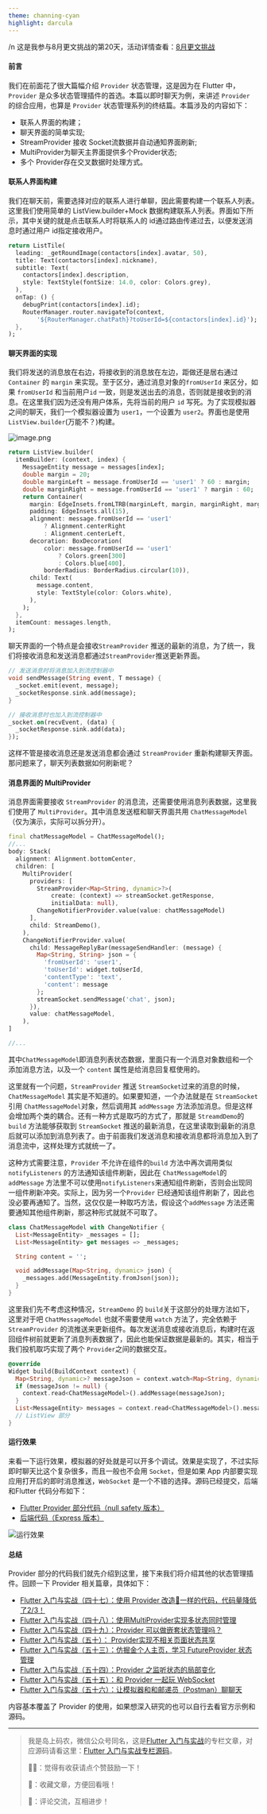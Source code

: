 ```yaml
---
theme: channing-cyan
highlight: darcula
---
```

/n
这是我参与8月更文挑战的第20天，活动详情查看：[8月更文挑战](https://juejin.cn/post/6987962113788493831)
#### 前言
我们在前面花了很大篇幅介绍 `Provider` 状态管理，这是因为在 Flutter 中，`Provider` 是众多状态管理插件的首选。本篇以即时聊天为例，来讲述 `Provider` 的综合应用，也算是 `Provider` 状态管理系列的终结篇。本篇涉及的内容如下：

- 联系人界面的构建；
- 聊天界面的简单实现;
- StreamProvider 接收 Socket流数据并自动通知界面刷新;
- MultiProvider为聊天主界面提供多个Provider状态;
- 多个 Provider存在交叉数据时处理方式。
#### 联系人界面构建
我们在聊天前，需要选择对应的联系人进行单聊，因此需要构建一个联系人列表。这里我们使用简单的 ListView.builder+Mock 数据构建联系人列表。界面如下所示，其中关键的就是点击联系人时将联系人的 id通过路由传递过去，以便发送消息时通过用户 id指定接收用户。
```dart
return ListTile(
  leading: _getRoundImage(contactors[index].avatar, 50),
  title: Text(contactors[index].nickname),
  subtitle: Text(
    contactors[index].description,
    style: TextStyle(fontSize: 14.0, color: Colors.grey),
  ),
  onTap: () {
    debugPrint(contactors[index].id);
    RouterManager.router.navigateTo(context,
        '${RouterManager.chatPath}?toUserId=${contactors[index].id}');
  },
);
```
#### 聊天界面的实现
我们将发送的消息放在右边，将接收到的消息放在左边，距做还是居右通过 `Container` 的 `margin` 来实现。至于区分，通过消息对象的`fromUserId` 来区分，如果 `fromUserId` 和当前用户`id` 一致，则是发送出去的消息，否则就是接收到的消息。在这里我们因为还没有用户体系，先将当前的用户 `id` 写死。为了实现模拟器之间的聊天，我们一个模拟器设置为 `user1`，一个设置为 `user2`。界面也是使用`ListView.builder`(万能不？)构建。

![image.png](https://p3-juejin.byteimg.com/tos-cn-i-k3u1fbpfcp/4260272ad35044c18189ee9b4a0b9e52~tplv-k3u1fbpfcp-zoom-1.image)

```dart
return ListView.builder(
  itemBuilder: (context, index) {
    MessageEntity message = messages[index];
    double margin = 20;
    double marginLeft = message.fromUserId == 'user1' ? 60 : margin;
    double marginRight = message.fromUserId == 'user1' ? margin : 60;
    return Container(
      margin: EdgeInsets.fromLTRB(marginLeft, margin, marginRight, margin),
      padding: EdgeInsets.all(15),
      alignment: message.fromUserId == 'user1'
          ? Alignment.centerRight
          : Alignment.centerLeft,
      decoration: BoxDecoration(
          color: message.fromUserId == 'user1'
              ? Colors.green[300]
              : Colors.blue[400],
          borderRadius: BorderRadius.circular(10)),
      child: Text(
        message.content,
        style: TextStyle(color: Colors.white),
      ),
    );
  },
  itemCount: messages.length,
);
```
聊天界面的一个特点是会接收`StreamProvider` 推送的最新的消息，为了统一，我们将接收消息和发送消息都通过`StreamProvider`推送更新界面。
```dart
// 发送消息时将消息加入到流控制器中
void sendMessage(String event, T message) {
  _socket.emit(event, message);
  _socketResponse.sink.add(message);
}

// 接收消息时也加入到流控制器中
_socket.on(recvEvent, (data) {
  _socketResponse.sink.add(data);
});
```
这样不管是接收消息还是发送消息都会通过 `StreamProvider` 重新构建聊天界面。那问题来了，聊天列表数据如何刷新呢？
#### 消息界面的 MultiProvider
消息界面需要接收 `StreamProvider` 的消息流，还需要使用消息列表数据，这里我们使用了 `MultiProvider`。其中消息发送框和聊天界面共用 `ChatMessageModel`（仅为演示，实际可以拆分开）。
```dart
final chatMessageModel = ChatMessageModel();
//...
body: Stack(
  alignment: Alignment.bottomCenter,
  children: [
    MultiProvider(
      providers: [
        StreamProvider<Map<String, dynamic>?>(
            create: (context) => streamSocket.getResponse,
            initialData: null),
        ChangeNotifierProvider.value(value: chatMessageModel)
      ],
      child: StreamDemo(),
    ),
    ChangeNotifierProvider.value(
      child: MessageReplyBar(messageSendHandler: (message) {
        Map<String, String> json = {
          'fromUserId': 'user1',
          'toUserId': widget.toUserId,
          'contentType': 'text',
          'content': message
        };
        streamSocket.sendMessage('chat', json);
      }),
      value: chatMessageModel,
    ),
]

//...
```
其中`ChatMessageModel`即消息列表状态数据，里面只有一个消息对象数组和一个添加消息方法，以及一个 `content` 属性是给消息回复框使用的。
​

这里就有一个问题，`StreamProvider` 推送 `StreamSocket`过来的消息的时候， `ChatMessageModel` 其实是不知道的。如果要知道，一个办法就是在 `StreamSocket` 引用 `ChatMessageModel`对象，然后调用其 `addMessage` 方法添加消息。但是这样会增加两个类的耦合。还有一种方式是取巧的方式了，那就是 `StreamdDemo`的 `build` 方法能够获取到 `StreamSocket` 推送的最新消息，在这里读取到最新的消息后就可以添加到消息列表了。由于前面我们发送消息和接收消息都将消息加入到了消息流中，这样处理方式就统一了。

这种方式需要注意，`Provider` 不允许在组件的`build` 方法中再次调用类似 `notifyListeners` 的方法通知该组件刷新，因此在 `ChatMessageModel`的 `addMessage` 方法里不可以使用`notifyListeners`来通知组件刷新，否则会出现同一组件刷新冲突。实际上，因为另一个`Provider` 已经通知该组件刷新了，因此也没必要再通知了。当然，这仅仅是一种取巧方法，假设这个`addMessage` 方法还需要通知其他组件刷新，那这种形式就就不可取了。
```dart
class ChatMessageModel with ChangeNotifier {
  List<MessageEntity> _messages = [];
  List<MessageEntity> get messages => _messages;

  String content = '';

  void addMessage(Map<String, dynamic> json) {
    _messages.add(MessageEntity.fromJson(json));
  }
}
```


 这里我们先不考虑这种情况，`StreamDemo` 的 `build`关于这部分的处理方法如下，这里对于吧 `ChatMessageModel` 也就不需要使用 `watch` 方法了，完全依赖于 `StreamProvider` 的流推送来更新组件。每次发送消息或接收消息后，构建时在返回组件树前就更新了消息列表数据了，因此也能保证数据是最新的。其实，相当于我们投机取巧实现了两个 `Provider`之间的数据交互。
```dart
@override
Widget build(BuildContext context) {
  Map<String, dynamic>? messageJson = context.watch<Map<String, dynamic>?>();
  if (messageJson != null) {
    context.read<ChatMessageModel>().addMessage(messageJson);
  }
  List<MessageEntity> messages = context.read<ChatMessageModel>().messages;
  // ListView 部分
}
```
#### 运行效果
来看一下运行效果，模拟器的好处就是可以开多个调试。效果是实现了，不过实际即时聊天比这个复杂很多，而且一般也不会用 `Socket`，但是如果 App 内部要实现应用打开后的即时消息推送，`WebSocket` 是一个不错的选择。源码已经提交，后端和Flutter 代码分布如下：

- [Flutter Provider 部分代码（null safety 版本）](https://gitee.com/island-coder/flutter-beginner)
- [后端代码（Express 版本）](https://gitee.com/island-coder/express-api)

![运行效果](https://p3-juejin.byteimg.com/tos-cn-i-k3u1fbpfcp/a2485ed082fe47bdb5c9650e0cae7fef~tplv-k3u1fbpfcp-zoom-1.image)

#### 总结
Provider 部分的代码我们就先介绍到这里，接下来我们将介绍其他的状态管理插件。回顾一下 Provider 相关篇章，具体如下：

- [Flutter 入门与实战（四十七）：使用 Provider 改造💩一样的代码，代码量降低了2/3！](https://juejin.cn/post/6994586098676531231)
- [Flutter 入门与实战（四十八）：使用MultiProvider实现多状态同时管理](https://juejin.cn/post/6994958494642388999)
- [Flutter 入门与实战（四十九）：Provider 可以做嵌套状态管理吗？](https://juejin.cn/post/6995331566951989261)
- [Flutter 入门与实战（五十）： Provider实现不相关页面状态共享](https://juejin.cn/post/6995771766551347214)
- [Flutter 入门与实战（五十三）：仿掘金个人主页，学习 FutureProvider 状态管理](https://juejin.cn/post/6996816190530142239)
- [Flutter 入门与实战（五十四）：Provider 之监听状态的局部变化](https://juejin.cn/post/6997165264949215240)
- [Flutter 入门与实战（五十五）：和 Provider 一起玩 WebSocket](https://juejin.cn/post/6997538437897125895)
- [Flutter 入门与实战（五十六）：让模拟器和和邮递员（Postman）聊聊天](https://juejin.cn/post/6998138798739554317)

内容基本覆盖了 Provider 的使用，如果想深入研究的也可以自行去看官方示例和源码。

---

> 我是岛上码农，微信公众号同名，这是[Flutter 入门与实战](https://juejin.cn/column/6960631670378594311)的专栏文章，对应源码请看这里：[Flutter 入门与实战专栏源码](https://gitee.com/island-coder/flutter-beginner)。
> 
> 👍🏻：觉得有收获请点个赞鼓励一下！
> 
> 🌟：收藏文章，方便回看哦！
> 
> 💬：评论交流，互相进步！